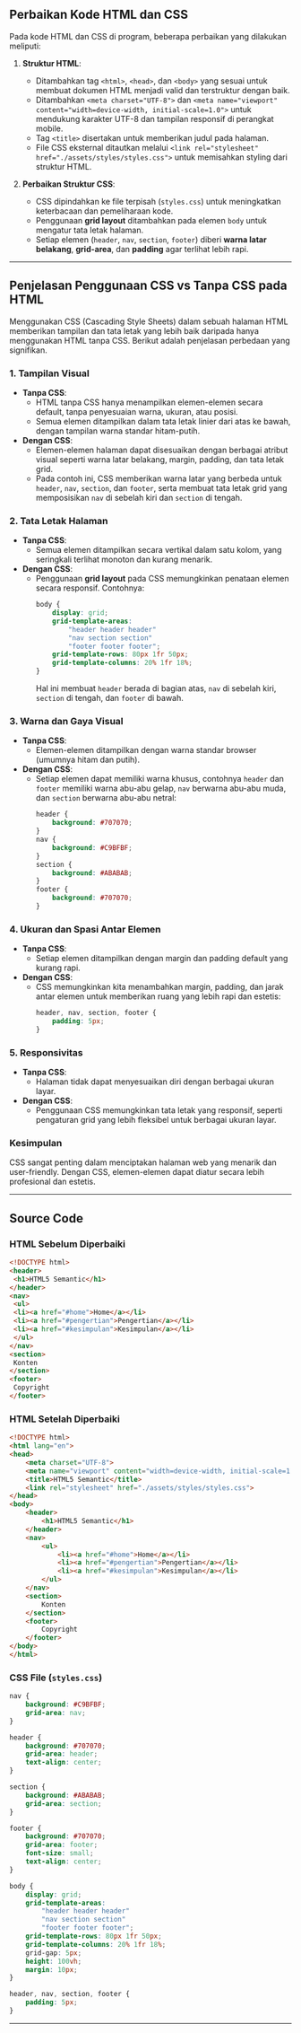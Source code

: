 ## Perbaikan Kode HTML dan CSS
Pada kode HTML dan CSS di program, beberapa perbaikan yang dilakukan meliputi:

1. **Struktur HTML**:
   - Ditambahkan tag `<html>`, `<head>`, dan `<body>` yang sesuai untuk membuat dokumen HTML menjadi valid dan terstruktur dengan baik.
   - Ditambahkan `<meta charset="UTF-8">` dan `<meta name="viewport" content="width=device-width, initial-scale=1.0">` untuk mendukung karakter UTF-8 dan tampilan responsif di perangkat mobile.
   - Tag `<title>` disertakan untuk memberikan judul pada halaman.
   - File CSS eksternal ditautkan melalui `<link rel="stylesheet" href="./assets/styles/styles.css">` untuk memisahkan styling dari struktur HTML.
  
2. **Perbaikan Struktur CSS**:
   - CSS dipindahkan ke file terpisah (`styles.css`) untuk meningkatkan keterbacaan dan pemeliharaan kode.
   - Penggunaan **grid layout** ditambahkan pada elemen `body` untuk mengatur tata letak halaman.
   - Setiap elemen (`header`, `nav`, `section`, `footer`) diberi **warna latar belakang**, **grid-area**, dan **padding** agar terlihat lebih rapi.

---

## Penjelasan Penggunaan CSS vs Tanpa CSS pada HTML

Menggunakan CSS (Cascading Style Sheets) dalam sebuah halaman HTML memberikan tampilan dan tata letak yang lebih baik daripada hanya menggunakan HTML tanpa CSS. Berikut adalah penjelasan perbedaan yang signifikan.

### 1. **Tampilan Visual**
- **Tanpa CSS**: 
  - HTML tanpa CSS hanya menampilkan elemen-elemen secara default, tanpa penyesuaian warna, ukuran, atau posisi.
  - Semua elemen ditampilkan dalam tata letak linier dari atas ke bawah, dengan tampilan warna standar hitam-putih.
- **Dengan CSS**: 
  - Elemen-elemen halaman dapat disesuaikan dengan berbagai atribut visual seperti warna latar belakang, margin, padding, dan tata letak grid.
  - Pada contoh ini, CSS memberikan warna latar yang berbeda untuk `header`, `nav`, `section`, dan `footer`, serta membuat tata letak grid yang memposisikan `nav` di sebelah kiri dan `section` di tengah.

### 2. **Tata Letak Halaman**
- **Tanpa CSS**: 
  - Semua elemen ditampilkan secara vertikal dalam satu kolom, yang seringkali terlihat monoton dan kurang menarik.
- **Dengan CSS**: 
  - Penggunaan **grid layout** pada CSS memungkinkan penataan elemen secara responsif. Contohnya:
    ```css
    body {
        display: grid;
        grid-template-areas:
            "header header header"
            "nav section section"
            "footer footer footer";
        grid-template-rows: 80px 1fr 50px;
        grid-template-columns: 20% 1fr 18%;
    }
    ```
    Hal ini membuat `header` berada di bagian atas, `nav` di sebelah kiri, `section` di tengah, dan `footer` di bawah.

### 3. **Warna dan Gaya Visual**
- **Tanpa CSS**: 
  - Elemen-elemen ditampilkan dengan warna standar browser (umumnya hitam dan putih).
- **Dengan CSS**: 
  - Setiap elemen dapat memiliki warna khusus, contohnya `header` dan `footer` memiliki warna abu-abu gelap, `nav` berwarna abu-abu muda, dan `section` berwarna abu-abu netral:
    ```css
    header {
        background: #707070;
    }
    nav {
        background: #C9BFBF;
    }
    section {
        background: #ABABAB;
    }
    footer {
        background: #707070;
    }
    ```

### 4. **Ukuran dan Spasi Antar Elemen**
- **Tanpa CSS**:
  - Setiap elemen ditampilkan dengan margin dan padding default yang kurang rapi.
- **Dengan CSS**:
  - CSS memungkinkan kita menambahkan margin, padding, dan jarak antar elemen untuk memberikan ruang yang lebih rapi dan estetis:
    ```css
    header, nav, section, footer {
        padding: 5px;
    }
    ```

### 5. **Responsivitas**
- **Tanpa CSS**:
  - Halaman tidak dapat menyesuaikan diri dengan berbagai ukuran layar.
- **Dengan CSS**:
  - Penggunaan CSS memungkinkan tata letak yang responsif, seperti pengaturan grid yang lebih fleksibel untuk berbagai ukuran layar.

### **Kesimpulan**
CSS sangat penting dalam menciptakan halaman web yang menarik dan user-friendly. Dengan CSS, elemen-elemen dapat diatur secara lebih profesional dan estetis.

---

## Source Code

### HTML Sebelum Diperbaiki

```html
<!DOCTYPE html>
<header> 
 <h1>HTML5 Semantic</h1> 
</header> 
<nav> 
 <ul> 
 <li><a href="#home">Home</a></li> 
 <li><a href="#pengertian">Pengertian</a></li> 
 <li><a href="#kesimpulan">Kesimpulan</a></li> 
 </ul> 
</nav> 
<section> 
 Konten 
</section> 
<footer> 
 Copyright 
</footer>
```

### HTML Setelah Diperbaiki

```html
<!DOCTYPE html>
<html lang="en">
<head>
    <meta charset="UTF-8">
    <meta name="viewport" content="width=device-width, initial-scale=1.0">
    <title>HTML5 Semantic</title>
    <link rel="stylesheet" href="./assets/styles/styles.css">
</head>
<body>
    <header>
        <h1>HTML5 Semantic</h1>
    </header>
    <nav>
        <ul>
            <li><a href="#home">Home</a></li>
            <li><a href="#pengertian">Pengertian</a></li>
            <li><a href="#kesimpulan">Kesimpulan</a></li>
        </ul>
    </nav>
    <section>
        Konten
    </section>
    <footer>
        Copyright
    </footer>
</body>
</html>
```

### CSS File (`styles.css`)

```css
nav {
    background: #C9BFBF;
    grid-area: nav;
}

header {
    background: #707070;
    grid-area: header;
    text-align: center;
}

section {
    background: #ABABAB;
    grid-area: section;
}

footer {
    background: #707070;
    grid-area: footer;
    font-size: small;
    text-align: center;
}

body {
    display: grid;
    grid-template-areas:
        "header header header"
        "nav section section"
        "footer footer footer";
    grid-template-rows: 80px 1fr 50px;
    grid-template-columns: 20% 1fr 18%;
    grid-gap: 5px;
    height: 100vh;
    margin: 10px;
}

header, nav, section, footer {
    padding: 5px;
}
```

---
